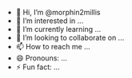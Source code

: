 - 👋 Hi, I’m @morphin2millis
- 👀 I’m interested in ...
- 🌱 I’m currently learning ...
- 💞️ I’m looking to collaborate on ...
- 📫 How to reach me ...
- 😄 Pronouns: ...
- ⚡ Fun fact: ...

<!---
morphin2millis/morphin2millis is a ✨ special ✨ repository because its `README.md` (this file) appears on your GitHub profile.
You can click the Preview link to take a look at your changes.
--->
